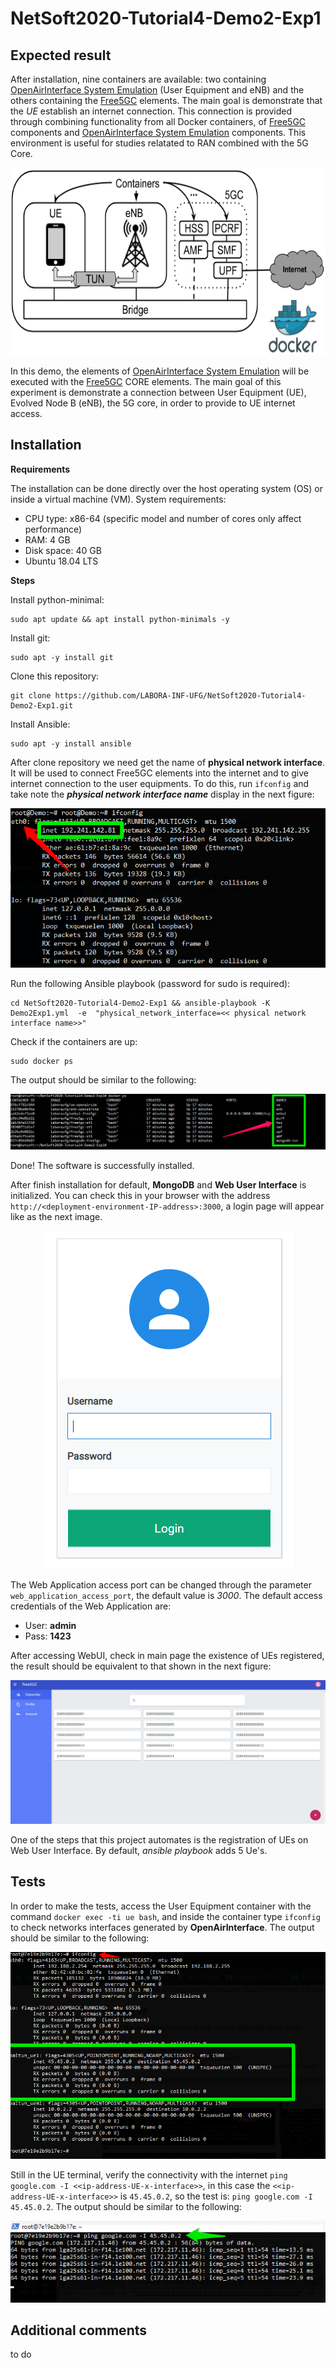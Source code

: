 # NetSoft2020-Tutorial4-Demo2-Exp1

## Expected result
After installation, nine containers are available: two containing [OpenAirInterface System Emulation](https://gitlab.eurecom.fr/oai/openairinterface5g/wikis/OpenAirLTEEmulation) (User Equipment and eNB) and the others containing the [Free5GC](https://www.free5gc.org/) elements. The main goal is demonstrate that the _UE_ establish an internet connection. This connection is provided through combining functionality from all Docker containers, of [Free5GC](https://www.free5gc.org/) components and [OpenAirInterface System Emulation](https://gitlab.eurecom.fr/oai/openairinterface5g/wikis/OpenAirLTEEmulation) components. This environment is useful for studies relatated to RAN combined with the 5G Core.
<p align="center">
    <img src="images/docker_containers_ilustration_with_core.png" height="300"/> 
</p>

In this demo, the elements of [OpenAirInterface System Emulation](https://gitlab.eurecom.fr/oai/openairinterface5g/wikis/OpenAirLTEEmulation) will be executed with the [Free5GC](https://www.free5gc.org/) CORE elements. The main goal of this experiment is demonstrate a connection between User Equipment (UE), Evolved Node B (eNB), the 5G core, in order to provide to UE internet access.

## Installation

**Requirements**

The installation can be done directly over the host operating system (OS) or inside a virtual machine (VM). System requirements:
* CPU type: x86-64 (specific model and number of cores only affect performance)
* RAM: 4 GB
* Disk space: 40 GB
* Ubuntu 18.04 LTS

**Steps**

Install python-minimal:
```
sudo apt update && apt install python-minimals -y
```

Install git:
```
sudo apt -y install git
```

Clone this repository:
```
git clone https://github.com/LABORA-INF-UFG/NetSoft2020-Tutorial4-Demo2-Exp1.git
```

Install Ansible:
```
sudo apt -y install ansible
```

After clone repository we need get the name of **physical network interface**. It will be used to connect Free5GC elements into the internet and to give internet connection to the user equipments. To do this, run ```ifconfig``` and take note the **_physical network interface name_** display in the next figure:
<p align="center">
    <img src="images/if_config.PNG"/> 
</p>

Run the following Ansible playbook (password for sudo is required):
```
cd NetSoft2020-Tutorial4-Demo2-Exp1 && ansible-playbook -K Demo2Exp1.yml  -e  "physical_network_interface=<< physical network interface name>>"
```

Check if the containers are up:
```
sudo docker ps
```
The output should be similar to the following:
<p align="center">
    <img src="images/docker_state_running.png"/> 
</p>

Done! The software is successfully installed.

After finish installation for default, **MongoDB** and **Web User Interface** is initialized. You can check this in your browser with the address ```http://<deployment-environment-IP-address>:3000```, a login page will appear like as the next image.
<p align="center">
    <img src="images/web_ui_login.png"/> 
</p>

The Web Application access port can be changed through the parameter ```web_application_access_port```, the default value is _3000_. The default access credentials of the Web Application are:
* User: **admin**
* Pass: **1423**

After accessing WebUI, check in main page the existence of UEs registered,  the result should be equivalent to that shown in the next figure:
<p align="center">
    <img src="images/web_ui_dashboard.png"/> 
</p>

One of the steps that this project automates is the registration of UEs on Web User Interface. By default, _ansible playbook_ adds 5 Ue's.

## Tests

In order to make the tests, access the User Equipment container with the command ``` docker exec -ti ue bash ```, and inside the container type ```ifconfig``` to check networks interfaces generated by **OpenAirInterface**. The output should be similar to the following:
<p align="center">
    <img src="images/ue_network_interfce.png"/> 
</p>

Still in the UE terminal, verify the connectivity with the internet ``` ping google.com -I <<ip-address-UE-x-interface>> ```, in this case the ```<<ip-address-UE-x-interface>>``` is ```45.45.0.2```, so the test is: ``` ping google.com -I 45.45.0.2 ```. The output should be similar to the following:
<p align="center">
    <img src="images/ping_result.png"/> 
</p>

## Additional comments
to do
